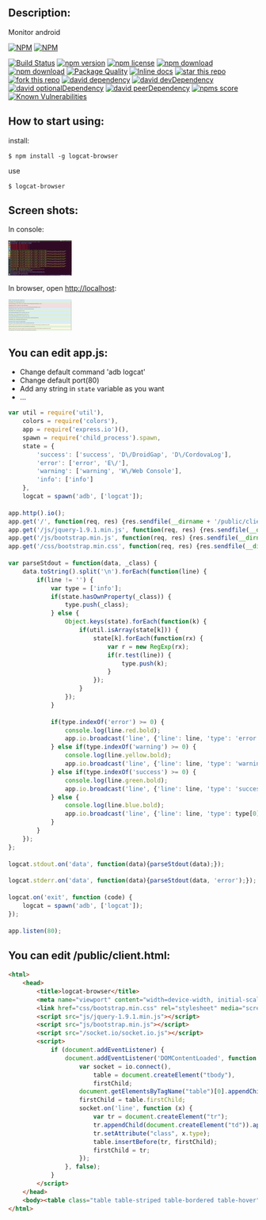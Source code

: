 ## Description:

 Monitor android
 
[![NPM](https://nodei.co/npm/logcat-browser.png?downloads=true&downloadRank=true&stars=true)](https://nodei.co/npm/logcat-browser/) 
[![NPM](https://nodei.co/npm-dl/logcat-browser.png?months=9&height=3)](https://nodei.co/npm/logcat-browser/)

[![Build Status](https://travis-ci.org/HansHammel/logcat-browser.svg?branch=master)](https://travis-ci.org/HansHammel/logcat-browser)
[![npm version](https://img.shields.io/npm/v/logcat-browser.svg)](https://www.npmjs.com/package/logcat-browser)
[![npm license](https://img.shields.io/npm/l/logcat-browser.svg)](https://www.npmjs.com/package/logcat-browser)
[![npm download](https://img.shields.io/npm/dm/logcat-browser.svg)](https://www.npmjs.com/package/logcat-browser)
[![npm download](https://img.shields.io/npm/dt/logcat-browser.svg)](https://www.npmjs.com/package/logcat-browser)
[![Package Quality](http://npm.packagequality.com/shield/logcat-browser.svg)](http://packagequality.com/#?package=logcat-browser)
[![Inline docs](http://inch-ci.org/github/HansHammel/logcat-browser.svg?branch=master)](http://inch-ci.org/github/HansHammel/logcat-browser)
[![star this repo](http://githubbadges.com/star.svg?user=HansHammel&repo=logcat-browser&style=flat&color=fff&background=007ec6)](https://github.com/HansHammel/logcat-browser)
[![fork this repo](http://githubbadges.com/fork.svg?user=HansHammel&repo=logcat-browser&style=flat&color=fff&background=007ec6)](https://github.com/HansHammel/logcat-browser/fork)
[![david dependency](https://img.shields.io/david/HansHammel/logcat-browser.svg)](https://david-dm.org/HansHammel/logcat-browser)
[![david devDependency](https://img.shields.io/david/dev/HansHammel/logcat-browser.svg)](https://david-dm.org/HansHammel/logcat-browser)
[![david optionalDependency](https://img.shields.io/david/optional/HansHammel/logcat-browser.svg)](https://david-dm.org/HansHammel/logcat-browser)
[![david peerDependency](https://img.shields.io/david/peer/HansHammel/logcat-browser.svg)](https://david-dm.org/HansHammel/logcat-browser)
[![npms score](https://badges.npms.io/logcat-browser.svg)](https://www.npmjs.com/package/logcat-browser)
[![Known Vulnerabilities](https://snyk.io/test/github/HansHammel/logcat-browser.svg)](https://snyk.io/test/github/HansHammel/logcat-browser)

## How to start using:

 install:

    $ npm install -g logcat-browser

 use

    $ logcat-browser

## Screen shots:

 In console:

[ ![alt](screenshot/console-128x128.png) ](screenshot/console.png)

 In browser, open <http://localhost>:

[ ![alt](screenshot/web-128x128.png) ](screenshot/web.png)

## You can edit app.js:

  * Change default command 'adb logcat'
  * Change default port(80)
  * Add any string in `state` variable as you want
  * ...

```js
var util = require('util'),
	colors = require('colors'),
	app = require('express.io')(),
	spawn = require('child_process').spawn,
	state = {
		'success': ['success', 'D\/DroidGap', 'D\/CordovaLog'],
		'error': ['error', 'E\/'],
		'warning': ['warning', 'W\/Web Console'],
		'info': ['info']
	},
	logcat = spawn('adb', ['logcat']);

app.http().io();
app.get('/', function(req, res) {res.sendfile(__dirname + '/public/client.html');});
app.get('/js/jquery-1.9.1.min.js', function(req, res) {res.sendfile(__dirname + '/public/js/jquery-1.9.1.min.js');});
app.get('/js/bootstrap.min.js', function(req, res) {res.sendfile(__dirname + '/public/js/bootstrap.min.js');});
app.get('/css/bootstrap.min.css', function(req, res) {res.sendfile(__dirname + '/public/css/bootstrap.min.css');});

var parseStdout = function(data, _class) {
	data.toString().split('\n').forEach(function(line) {
		if(line != '') {
			var type = ['info'];
			if(state.hasOwnProperty(_class)) {
				type.push(_class);
			} else {
				Object.keys(state).forEach(function(k) {
					if(util.isArray(state[k])) {
						state[k].forEach(function(rx) {
							var r = new RegExp(rx);
							if(r.test(line)) {
								type.push(k);
							}
						});
					}
				});
			}
			
			if(type.indexOf('error') >= 0) {
				console.log(line.red.bold);
				app.io.broadcast('line', {'line': line, 'type': 'error'});
			} else if(type.indexOf('warning') >= 0) {
				console.log(line.yellow.bold);
				app.io.broadcast('line', {'line': line, 'type': 'warning'});
			} else if(type.indexOf('success') >= 0) {
				console.log(line.green.bold);
				app.io.broadcast('line', {'line': line, 'type': 'success'});
			} else {
				console.log(line.blue.bold);
				app.io.broadcast('line', {'line': line, 'type': type[0]});
			}
		}
	});
};

logcat.stdout.on('data', function(data){parseStdout(data);});

logcat.stderr.on('data', function(data){parseStdout(data, 'error');});

logcat.on('exit', function (code) {
	logcat = spawn('adb', ['logcat']);
});

app.listen(80);
```

## You can edit /public/client.html:

```html
<html>
	<head>
		<title>logcat-browser</title>
		<meta name="viewport" content="width=device-width, initial-scale=1.0">
		<link href="css/bootstrap.min.css" rel="stylesheet" media="screen">
		<script src="js/jquery-1.9.1.min.js"></script>
		<script src="js/bootstrap.min.js"></script>
		<script src="/socket.io/socket.io.js"></script>
		<script>
			if (document.addEventListener) {
				document.addEventListener('DOMContentLoaded', function () {
					var socket = io.connect(),
                        table = document.createElement("tbody"),
                        firstChild;
					document.getElementsByTagName("table")[0].appendChild(table);
					firstChild = table.firstChild;
					socket.on('line', function (x) {
						var tr = document.createElement("tr");
						tr.appendChild(document.createElement("td")).appendChild(document.createTextNode(x.line));
						tr.setAttribute("class", x.type);
						table.insertBefore(tr, firstChild);
						firstChild = tr;
					});
				}, false);
			}
		</script>
	</head>
	<body><table class="table table-striped table-bordered table-hover"></table></body>
</html>
```

